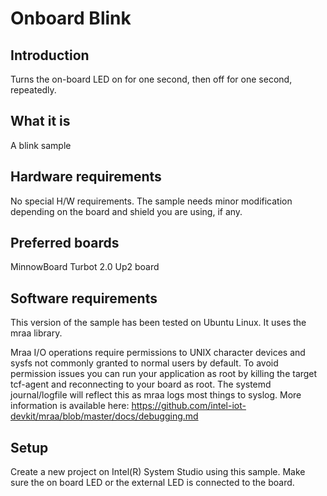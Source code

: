 # Onboard Blink 


## Introduction
Turns the on-board LED on for one second, then off for one second, repeatedly.

## What it is
A blink sample

## Hardware requirements

No special H/W requirements.
The sample needs minor modification depending on the board and shield you are using, if any.

## Preferred boards

  MinnowBoard Turbot 2.0
  Up2 board

## Software requirements
This version of the sample has been tested on Ubuntu Linux. It uses the mraa library. 

Mraa I/O operations require permissions to UNIX character devices and sysfs not commonly granted to normal users by default. To avoid permission issues you can run your application as root by killing the target tcf-agent and reconnecting to your board as root. The systemd journal/logfile will reflect this as mraa logs most things to syslog. More information is available here: https://github.com/intel-iot-devkit/mraa/blob/master/docs/debugging.md

## Setup
Create a new project on Intel(R) System Studio using this sample. Make sure the on board LED or the external LED is connected to the board.
